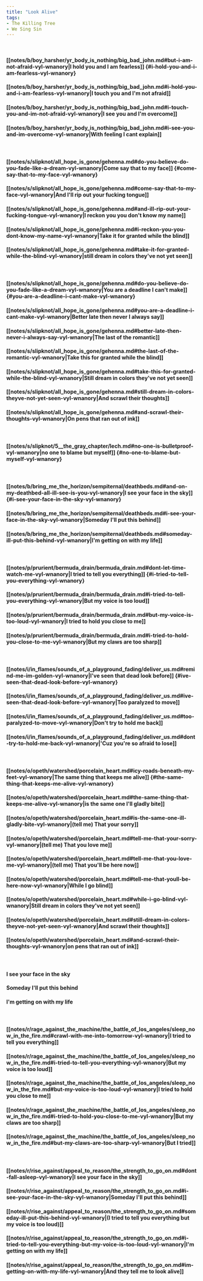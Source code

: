 ```yaml
---
title: "Look Alive"
tags:
- The Killing Tree
- We Sing Sin
---
```

&nbsp;
#### [[notes/b/boy_harsher/yr_body_is_nothing/big_bad_john.md#but-i-am-not-afraid-vyl-wnanory|I hold you and I am fearless]] {#i-hold-you-and-i-am-fearless-vyl-wnanory}
#### [[notes/b/boy_harsher/yr_body_is_nothing/big_bad_john.md#i-hold-you-and-i-am-fearless-vyl-wnanory|I touch you and I'm not afraid]]
#### [[notes/b/boy_harsher/yr_body_is_nothing/big_bad_john.md#i-touch-you-and-im-not-afraid-vyl-wnanory|I see you and I'm overcome]]
#### [[notes/b/boy_harsher/yr_body_is_nothing/big_bad_john.md#i-see-you-and-im-overcome-vyl-wnanory|With feeling I cant explain]]
&nbsp;
#### [[notes/s/slipknot/all_hope_is_gone/gehenna.md#do-you-believe-do-you-fade-like-a-dream-vyl-wnanory|Come say that to my face]] {#come-say-that-to-my-face-vyl-wnanory}
#### [[notes/s/slipknot/all_hope_is_gone/gehenna.md#come-say-that-to-my-face-vyl-wnanory|And I'll rip out your fucking tongue]]
#### [[notes/s/slipknot/all_hope_is_gone/gehenna.md#and-ill-rip-out-your-fucking-tongue-vyl-wnanory|I reckon you you don't know my name]]
#### [[notes/s/slipknot/all_hope_is_gone/gehenna.md#i-reckon-you-you-dont-know-my-name-vyl-wnanory|Take it for granted while the blind]]
#### [[notes/s/slipknot/all_hope_is_gone/gehenna.md#take-it-for-granted-while-the-blind-vyl-wnanory|still dream in colors they've not yet seen]]
&nbsp;
#### [[notes/s/slipknot/all_hope_is_gone/gehenna.md#do-you-believe-do-you-fade-like-a-dream-vyl-wnanory|You are a deadline I can't make]] {#you-are-a-deadline-i-cant-make-vyl-wnanory}
#### [[notes/s/slipknot/all_hope_is_gone/gehenna.md#you-are-a-deadline-i-cant-make-vyl-wnanory|Better late then never I always say]]
#### [[notes/s/slipknot/all_hope_is_gone/gehenna.md#better-late-then-never-i-always-say-vyl-wnanory|The last of the romantic]]
#### [[notes/s/slipknot/all_hope_is_gone/gehenna.md#the-last-of-the-romantic-vyl-wnanory|Take this for granted while the blind]]
#### [[notes/s/slipknot/all_hope_is_gone/gehenna.md#take-this-for-granted-while-the-blind-vyl-wnanory|Still dream in colors they've not yet seen]]
#### [[notes/s/slipknot/all_hope_is_gone/gehenna.md#still-dream-in-colors-theyve-not-yet-seen-vyl-wnanory|And scrawl their thoughts]]
#### [[notes/s/slipknot/all_hope_is_gone/gehenna.md#and-scrawl-their-thoughts-vyl-wnanory|On pens that ran out of ink]]
&nbsp;
#### [[notes/s/slipknot/5__the_gray_chapter/lech.md#no-one-is-bulletproof-vyl-wnanory|no one to blame but myself]] {#no-one-to-blame-but-myself-vyl-wnanory}
&nbsp;
#### [[notes/b/bring_me_the_horizon/sempiternal/deathbeds.md#and-on-my-deathbed-all-ill-see-is-you-vyl-wnanory|I see your face in the sky]] {#i-see-your-face-in-the-sky-vyl-wnanory}
#### [[notes/b/bring_me_the_horizon/sempiternal/deathbeds.md#i-see-your-face-in-the-sky-vyl-wnanory|Someday I'll put this behind]]
#### [[notes/b/bring_me_the_horizon/sempiternal/deathbeds.md#someday-ill-put-this-behind-vyl-wnanory|I'm getting on with my life]]
&nbsp;
#### [[notes/p/prurient/bermuda_drain/bermuda_drain.md#dont-let-time-watch-me-vyl-wnanory|I tried to tell you everything]] {#i-tried-to-tell-you-everything-vyl-wnanory}
#### [[notes/p/prurient/bermuda_drain/bermuda_drain.md#i-tried-to-tell-you-everything-vyl-wnanory|But my voice is too loud]]
#### [[notes/p/prurient/bermuda_drain/bermuda_drain.md#but-my-voice-is-too-loud-vyl-wnanory|I tried to hold you close to me]]
#### [[notes/p/prurient/bermuda_drain/bermuda_drain.md#i-tried-to-hold-you-close-to-me-vyl-wnanory|But my claws are too sharp]]
&nbsp;
#### [[notes/i/in_flames/sounds_of_a_playground_fading/deliver_us.md#remind-me-im-golden-vyl-wnanory|I've seen that dead look before]] {#ive-seen-that-dead-look-before-vyl-wnanory}
#### [[notes/i/in_flames/sounds_of_a_playground_fading/deliver_us.md#ive-seen-that-dead-look-before-vyl-wnanory|Too paralyzed to move]]
#### [[notes/i/in_flames/sounds_of_a_playground_fading/deliver_us.md#too-paralyzed-to-move-vyl-wnanory|Don't try to hold me back]]
#### [[notes/i/in_flames/sounds_of_a_playground_fading/deliver_us.md#dont-try-to-hold-me-back-vyl-wnanory|'Cuz you're so afraid to lose]]
&nbsp;
#### [[notes/o/opeth/watershed/porcelain_heart.md#icy-roads-beneath-my-feet-vyl-wnanory|The same thing that keeps me alive]] {#the-same-thing-that-keeps-me-alive-vyl-wnanory}
#### [[notes/o/opeth/watershed/porcelain_heart.md#the-same-thing-that-keeps-me-alive-vyl-wnanory|is the same one I'll gladly bite]]
#### [[notes/o/opeth/watershed/porcelain_heart.md#is-the-same-one-ill-gladly-bite-vyl-wnanory|(tell me) That your sorry]]
#### [[notes/o/opeth/watershed/porcelain_heart.md#tell-me-that-your-sorry-vyl-wnanory|(tell me) That you love me]]
#### [[notes/o/opeth/watershed/porcelain_heart.md#tell-me-that-you-love-me-vyl-wnanory|(tell me) That you'll be here now]]
#### [[notes/o/opeth/watershed/porcelain_heart.md#tell-me-that-youll-be-here-now-vyl-wnanory|While I go blind]]
#### [[notes/o/opeth/watershed/porcelain_heart.md#while-i-go-blind-vyl-wnanory|Still dream in colors they've not yet seen]]
#### [[notes/o/opeth/watershed/porcelain_heart.md#still-dream-in-colors-theyve-not-yet-seen-vyl-wnanory|And scrawl their thoughts]]
#### [[notes/o/opeth/watershed/porcelain_heart.md#and-scrawl-their-thoughts-vyl-wnanory|on pens that ran out of ink]]
&nbsp;
#### I see your face in the sky
#### Someday I'll put this behind
#### I'm getting on with my life
&nbsp;
#### [[notes/r/rage_against_the_machine/the_battle_of_los_angeles/sleep_now_in_the_fire.md#crawl-with-me-into-tomorrow-vyl-wnanory|I tried to tell you everything]]
#### [[notes/r/rage_against_the_machine/the_battle_of_los_angeles/sleep_now_in_the_fire.md#i-tried-to-tell-you-everything-vyl-wnanory|But my voice is too loud]]
#### [[notes/r/rage_against_the_machine/the_battle_of_los_angeles/sleep_now_in_the_fire.md#but-my-voice-is-too-loud-vyl-wnanory|I tried to hold you close to me]]
#### [[notes/r/rage_against_the_machine/the_battle_of_los_angeles/sleep_now_in_the_fire.md#i-tried-to-hold-you-close-to-me-vyl-wnanory|But my claws are too sharp]]
#### [[notes/r/rage_against_the_machine/the_battle_of_los_angeles/sleep_now_in_the_fire.md#but-my-claws-are-too-sharp-vyl-wnanory|But I tried]]
&nbsp;
#### [[notes/r/rise_against/appeal_to_reason/the_strength_to_go_on.md#dont-fall-asleep-vyl-wnanory|I see your face in the sky]]
#### [[notes/r/rise_against/appeal_to_reason/the_strength_to_go_on.md#i-see-your-face-in-the-sky-vyl-wnanory|Someday I'll put this behind]]
#### [[notes/r/rise_against/appeal_to_reason/the_strength_to_go_on.md#someday-ill-put-this-behind-vyl-wnanory|(I tried to tell you everything but my voice is too loud)]]
#### [[notes/r/rise_against/appeal_to_reason/the_strength_to_go_on.md#i-tried-to-tell-you-everything-but-my-voice-is-too-loud-vyl-wnanory|I'm getting on with my life]]
#### [[notes/r/rise_against/appeal_to_reason/the_strength_to_go_on.md#im-getting-on-with-my-life-vyl-wnanory|And they tell me to look alive]]
